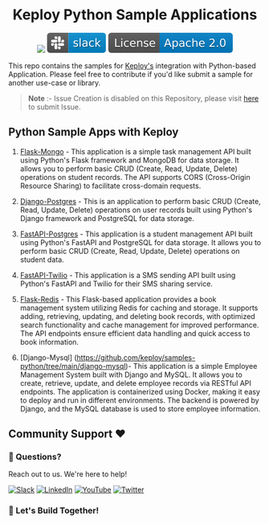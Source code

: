 <h1 align="center"> Keploy Python Sample Applications </h1>
<p align="center">

  <a href="CODE_OF_CONDUCT.md" alt="Contributions welcome">
    <img src="https://img.shields.io/badge/Contributions-Welcome-brightgreen?logo=github" /></a>

  <a href="https://join.slack.com/t/keploy/shared_invite/zt-12rfbvc01-o54cOG0X1G6eVJTuI_orSA" alt="Slack">
    <img src=".github/slack.svg" /></a>

  <a href="https://opensource.org/licenses/Apache-2.0" alt="License">
    <img src=".github/License-Apache_2.0-blue.svg" /></a>
</p>

This repo contains the samples for [Keploy's](https://keploy.io) integration with Python-based Application. Please feel free to contribute if you'd like submit a sample for another use-case or library.

> **Note** :- Issue Creation is disabled on this Repository, please visit [here](https://github.com/keploy/keploy/issues/new/choose) to submit Issue.

## Python Sample Apps with Keploy

1. [Flask-Mongo](https://github.com/keploy/samples-python/tree/main/flask-mongo) - This application is a simple task management API built using Python's Flask framework and MongoDB for data storage. It allows you to perform basic CRUD (Create, Read, Update, Delete) operations on student records. The API supports CORS (Cross-Origin Resource Sharing) to facilitate cross-domain requests.

2. [Django-Postgres](https://github.com/keploy/samples-python/tree/main/django-postgres) - This is an application to perform basic CRUD (Create, Read, Update, Delete) operations on user records built using Python's Django framework and PostgreSQL for data storage.

3. [FastAPI-Postgres](https://github.com/keploy/samples-python/tree/main/fastapi-postgres) - This application is a student management API built using Python's FastAPI and PostgreSQL for data storage. It allows you to perform basic CRUD (Create, Read, Update, Delete) operations on student data.

4. [FastAPI-Twilio](https://github.com/keploy/samples-python/tree/main/fastapi-twilio) - This application is a SMS sending API built using Python's FastAPI and Twilio for their SMS sharing service.

5. [Flask-Redis](https://github.com/keploy/samples-python/tree/main/flask-redis) - This Flask-based application provides a book management system utilizing Redis for caching and storage. It supports adding, retrieving, updating, and deleting book records, with optimized search functionality and cache management for improved performance. The API endpoints ensure efficient data handling and quick access to book information.

6. [Django-Mysql] (https://github.com/keploy/samples-python/tree/main/django-mysql)-  This application is a simple Employee Management System built with Django and MySQL. It allows you to create, retrieve, update, and delete employee records via RESTful API endpoints. The application is containerized using Docker, making it easy to deploy and run in different environments. The backend is powered by Django, and the MySQL database is used to store employee information.


## Community Support ❤️

### 🤔 Questions?

Reach out to us. We're here to help!

[![Slack](https://img.shields.io/badge/Slack-4A154B?style=for-the-badge&logo=slack&logoColor=white)](https://join.slack.com/t/keploy/shared_invite/zt-12rfbvc01-o54cOG0X1G6eVJTuI_orSA)
[![LinkedIn](https://img.shields.io/badge/linkedin-%230077B5.svg?style=for-the-badge&logo=linkedin&logoColor=white)](https://www.linkedin.com/company/keploy/)
[![YouTube](https://img.shields.io/badge/YouTube-%23FF0000.svg?style=for-the-badge&logo=YouTube&logoColor=white)](https://www.youtube.com/channel/UC6OTg7F4o0WkmNtSoob34lg)
[![Twitter](https://img.shields.io/badge/Twitter-%231DA1F2.svg?style=for-the-badge&logo=Twitter&logoColor=white)](https://twitter.com/Keployio)

### 💖 Let's Build Together!
